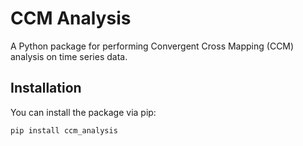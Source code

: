 # CCM Analysis

A Python package for performing Convergent Cross Mapping (CCM) analysis on time series data.

## Installation

You can install the package via pip:

```bash
pip install ccm_analysis

